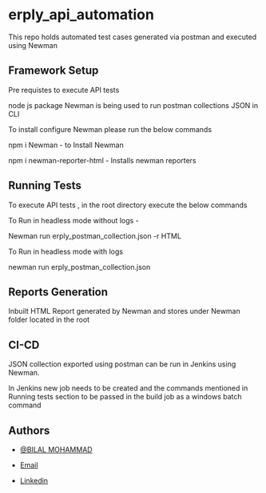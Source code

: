 # erply_api_automation
This repo holds automated test cases generated via postman and executed using Newman


## Framework Setup
Pre requistes to execute API tests

node js package Newman is being used to run postman collections JSON in CLI

To install configure Newman  please run the below commands

npm i Newman  -  to Install Newman

npm i newman-reporter-html  - Installs newman reporters



## Running Tests

To execute API tests , in the root directory execute the below commands


To Run in headless mode without logs -

Newman run erply_postman_collection.json -r HTML


To Run in headless mode with logs 

 newman run erply_postman_collection.json
## Reports Generation
Inbuilt HTML Report generated by Newman and stores under Newman folder located in the root 
## CI-CD
JSON collection exported using postman can be run in Jenkins using Newman.

In Jenkins new job needs to be created and the commands mentioned in Running tests section to be passed in the build job as a windows batch command

## Authors

- [@BILAL MOHAMMAD](https://github.com/BilalMohammad5/)

- [Email](BILALROSHAN5@GMAIL.COM)
- [Linkedin](https://www.linkedin.com/in/bilal-mohammad-552b0b159/)
